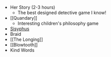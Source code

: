  - Her Story (2-3 hours)
   - The best designed detective game I know!
 - [[Quandary]]
   - Interesting children's philosophy game
 - [Sisyphus](https://gprosser.itch.io/sisyphus)
 - Braid
 - [[The Longing]]
 - [[Blowtooth]]
 - Kind Words